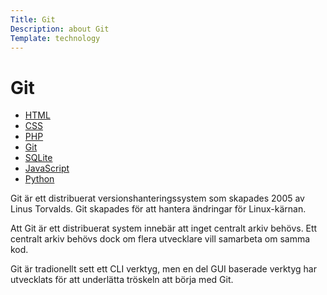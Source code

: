 ```yaml
---
Title: Git
Description: about Git
Template: technology
---
```


Git
==========================

<div class="two-col-sidebar">
    <ul>
    <li><a href="html">HTML</a></li>
    <li><a href="css">CSS</a></li>
    <li><a href="php">PHP</a></li>
    <li><a href="git">Git</a></li>
    <li><a href="sqlite">SQLite</a></li>
    <li><a href="javascript">JavaScript</a></li>
    <li><a href="python">Python</a></li>
    </ul>
</div>

<div class="two-col-content">

<div markdown="1">

Git är ett distribuerat versionshanteringssystem som skapades 2005 av Linus Torvalds. Git skapades för att hantera ändringar för Linux-kärnan.

Att Git är ett distribuerat system innebär att inget centralt arkiv behövs. Ett centralt arkiv behövs dock om flera utvecklare vill samarbeta om samma kod.

Git är tradionellt sett ett CLI verktyg, men en del GUI baserade verktyg har utvecklats för att underlätta tröskeln att börja med Git.

</div>
</div>